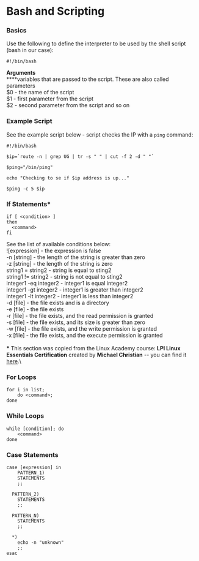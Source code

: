 # Bash and Scripting

### Basics

Use the following to define the interpreter to be used by the shell script (bash in our case):

```
#!/bin/bash
```

**Arguments**\
****variables that are passed to the script. These are also called parameters\
$0 - the name of the script\
$1 - first parameter from the script\
$2 - second parameter from the script and so on

### Example Script&#x20;

See the example script below - script checks the IP with a `ping` command:

```
#!/bin/bash

$ip=`route -n | grep UG | tr -s " " | cut -f 2 -d " "`

$ping="/bin/ping"

echo "Checking to se if $ip address is up..."

$ping -c 5 $ip
```

### If Statements\*

```
if [ <condition> ]
then
  <command>
fi
```

See the list of available conditions below: \
!\[expression] - the expression is false\
\-n \[string]    - the length of the string is greater than zero\
\-z \[string]    - the length of the string is zero\
string1 = string2    - string is equal to sting2\
string1 != string2    - string is not equal to sting2\
integer1 -eq integer2    - integer1 is equal integer2\
integer1 -gt integer2    - integer1 is greater than integer2\
integer1 -lt integer2    - integer1 is less than integer2\
\-d \[file]    - the file exists and is a directory\
\-e \[file]    - the file exists\
\-r \[file]    - the file exists, and the read permission is granted\
\-s \[file]    - the file exists, and its size is greater than zero\
\-w \[file]    - the file exists, and the write permission is granted\
\-x \[file]    - the file exists, and the execute permission is granted\
\
**\*** This section was copied from the Linux Academy course: **LPI Linux Essentials Certification** created by **Michael Christian** -- you can find it [here](https://learn.acloud.guru/course/87e08bad-9655-4a7c-9f07-5dd44149b837/overview).\


### For Loops

```
for i in list;
    do <command>;
done
```



### While Loops

```
while [condition]; do
    <command>
done
```

###

### Case Statements

```
case [expression] in
    PATTERN_1)
    STATEMENTS
    ;;

  PATTERN_2)
    STATEMENTS
    ;;

  PATTERN_N)
    STATEMENTS
    ;;

  *)
    echo -n "unknown"
    ;;
esac
```



